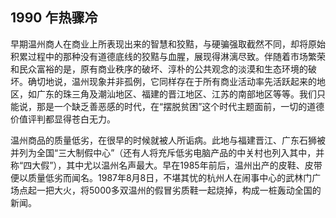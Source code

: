 ## 1990 乍热骤冷

早期温州商人在商业上所表现出来的智慧和狡黠，与硬骗强取截然不同，却将原始积累过程中的那种没有道德底线的狡黠与血腥，展现得淋漓尽致。伴随着市场繁荣和民众富裕的是，原有商业秩序的破坏、淳朴的公共观念的淡漠和生态环境的破坏。确切地说，温州现象并非孤例，它同样存在于所有商业活动率先活跃起来的地区，如广东的珠三角及潮汕地区、福建的晋江地区、江苏的南部地区等等。我们只能说，那是一个缺乏善恶感的时代，在“摆脱贫困”这个时代主题面前，一切的道德价值评判都显得苍白无力。

温州商品的质量低劣，在很早的时候就被人所诟病。此地与福建晋江、广东石狮被并列为全国“三大制假中心”（还有人将充斥低劣电脑产品的中关村也列入其中，并称“四大假”），其中尤以温州名声最大。早在1985年前后，温州出产的皮鞋、皮带便以质量低劣而闻名。1987年8月8日，不堪其忧的杭州人在闹事中心的武林门广场点起一把大火，将5000多双温州的假冒劣质鞋一起烧掉，构成一桩轰动全国的新闻。